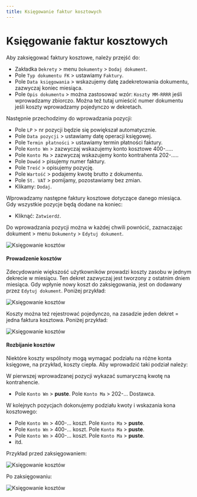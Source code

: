 ```yaml
---
title: Księgowanie faktur kosztowych
---
```


# Księgowanie faktur kosztowych

Aby zaksięgować faktury kosztowe, należy przejść do:

- Zakładka `Dekrety` > menu `Dokumenty` > `Dodaj dokument`.
- Pole `Typ dokumentu FK` > ustawiamy `Faktury`.
- Pole `Data księgowania` > wskazujemy datę zadekretowania dokumentu, zazwyczaj koniec miesiąca.
- Pole `Opis dokumentu` > można zastosować wzór: `Koszty MM-RRRR` jeśli wprowadzamy zbiorczo. Można też tutaj umieścić numer dokumentu jeśli koszty wprowadzamy pojedynczo w dekretach. 

Następnie przechodzimy do wprowadzania pozycji:

- Pole `LP` > nr pozycji będzie się powiększał automatycznie.
- Pole `Data pozycji` > ustawiamy datę operacji księgowej.
- Pole `Termin płatności` > ustawiamy termin płatności faktury.
- Pole `Konto Wn` > zazwyczaj wskazujemy konto kosztowe 400-.....
- Pole `Konto Ma` > zazwyczaj wskazujemy konto kontrahenta 202-.....
- Pole `Dowód` > pisujemy numer faktury.
- Pole `Treść` > opisujemy pozycję.
- Pole `Wartość` > podajemy kwotę brutto z dokumentu.
- Pole `St. VAT` > pomijamy, pozostawiamy bez zmian.
- Klikamy: `Dodaj`.

Wprowadzamy następne faktury kosztowe dotyczące danego miesiąca. Gdy wszystkie pozycje będą dodane na koniec:

- Kliknąć: `Zatwierdź`.

Do wprowadzania pozycji można w każdej chwili powrócić, zaznaczając dokument > menu `Dokumenty` > `Edytuj dokument`.

![Księgowanie kosztów](ksiegowaniekosztu.gif)

#### Prowadzenie kosztów 

Zdecydowanie większość użytkowników prowadzi koszty zasobu w jednym dekrecie w miesiącu. Ten dekret zazwyczaj jest tworzony z ostatnim dniem miesiąca. Gdy wpłynie nowy koszt do zaksięgowania, jest on dodawany przez `Edytuj dokument`. Poniżej przykład:

![Księgowanie kosztów](ksieg_koszt_jed_dekret.png)

Koszty można też rejestrować pojedynczo, na zasadzie jeden dekret = jedna faktura kosztowa. Poniżej przykład:

![Księgowanie kosztów](ksieg_koszt_wiele_dekret.png)

#### Rozbijanie kosztów

Niektóre koszty wspólnoty mogą wymagać podziału na różne konta księgowe, na przykład, koszty ciepła. Aby wprowadzić taki podział należy:

W pierwszej wprowadzanej pozycji wykazać sumaryczną kwotę na kontrahencie.

- Pole `Konto Wn` > **puste**. Pole `Konto Ma` > 202-... Dostawca.

W kolejnych pozycjach dokonujemy podziału kwoty i wskazania kona kosztowego:

- Pole `Konto Wn` > 400-... koszt. Pole `Konto Ma` > **puste**.
- Pole `Konto Wn` > 400-... koszt. Pole `Konto Ma` > **puste**.
- Pole `Konto Wn` > 400-... koszt. Pole `Konto Ma` > **puste**.
- itd.

Przykład przed zaksięgowaniem:

![Księgowanie kosztów](ksieg_koszt_rozb_poz_1.png)

Po zaksięgowaniu:

![Księgowanie kosztów](ksieg_koszt_rozb_poz_2.png)